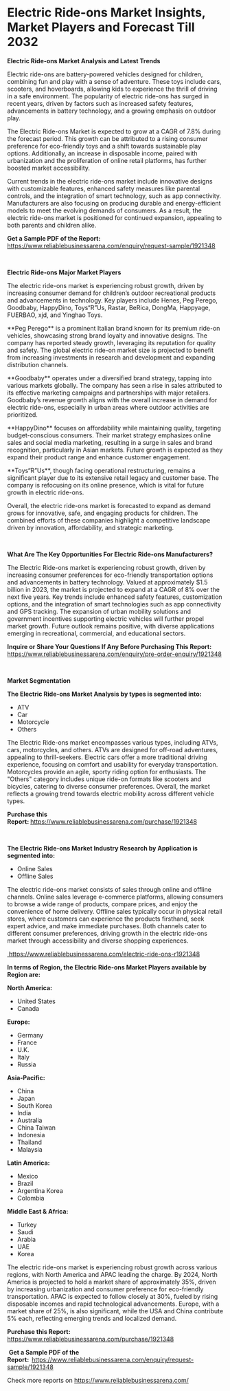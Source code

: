 <p><h1>Electric Ride-ons Market Insights, Market Players and Forecast Till 2032</h1></p><p><strong>Electric Ride-ons Market Analysis and Latest Trends</strong></p>
<p><p>Electric ride-ons are battery-powered vehicles designed for children, combining fun and play with a sense of adventure. These toys include cars, scooters, and hoverboards, allowing kids to experience the thrill of driving in a safe environment. The popularity of electric ride-ons has surged in recent years, driven by factors such as increased safety features, advancements in battery technology, and a growing emphasis on outdoor play.</p><p>The Electric Ride-ons Market is expected to grow at a CAGR of 7.8% during the forecast period. This growth can be attributed to a rising consumer preference for eco-friendly toys and a shift towards sustainable play options. Additionally, an increase in disposable income, paired with urbanization and the proliferation of online retail platforms, has further boosted market accessibility.</p><p>Current trends in the electric ride-ons market include innovative designs with customizable features, enhanced safety measures like parental controls, and the integration of smart technology, such as app connectivity. Manufacturers are also focusing on producing durable and energy-efficient models to meet the evolving demands of consumers. As a result, the electric ride-ons market is positioned for continued expansion, appealing to both parents and children alike.</p></p>
<p><strong>Get a Sample PDF of the Report:&nbsp;</strong> <a href="https://www.reliablebusinessarena.com/enquiry/request-sample/1921348?utm_campaign=3267&utm_medium=2&utm_source=Github&utm_content=ia&utm_term=06042025&utm_id=electric-ride-ons">https://www.reliablebusinessarena.com/enquiry/request-sample/1921348</a></p>
<p>&nbsp;</p>
<p><strong>Electric Ride-ons Major Market Players</strong></p>
<p><p>The electric ride-ons market is experiencing robust growth, driven by increasing consumer demand for children’s outdoor recreational products and advancements in technology. Key players include Henes, Peg Perego, Goodbaby, HappyDino, Toys“R”Us, Rastar, BeRica, DongMa, Happyage, FUERBAO, xjd, and Yinghao Toys. </p><p>**Peg Perego** is a prominent Italian brand known for its premium ride-on vehicles, showcasing strong brand loyalty and innovative designs. The company has reported steady growth, leveraging its reputation for quality and safety. The global electric ride-on market size is projected to benefit from increasing investments in research and development and expanding distribution channels.</p><p>**Goodbaby** operates under a diversified brand strategy, tapping into various markets globally. The company has seen a rise in sales attributed to its effective marketing campaigns and partnerships with major retailers. Goodbaby’s revenue growth aligns with the overall increase in demand for electric ride-ons, especially in urban areas where outdoor activities are prioritized.</p><p>**HappyDino** focuses on affordability while maintaining quality, targeting budget-conscious consumers. Their market strategy emphasizes online sales and social media marketing, resulting in a surge in sales and brand recognition, particularly in Asian markets. Future growth is expected as they expand their product range and enhance customer engagement.</p><p>**Toys“R”Us**, though facing operational restructuring, remains a significant player due to its extensive retail legacy and customer base. The company is refocusing on its online presence, which is vital for future growth in electric ride-ons.</p><p>Overall, the electric ride-ons market is forecasted to expand as demand grows for innovative, safe, and engaging products for children. The combined efforts of these companies highlight a competitive landscape driven by innovation, affordability, and strategic marketing.</p></p>
<p>&nbsp;</p>
<p><strong>What Are The Key Opportunities For Electric Ride-ons Manufacturers?</strong></p>
<p><p>The Electric Ride-ons market is experiencing robust growth, driven by increasing consumer preferences for eco-friendly transportation options and advancements in battery technology. Valued at approximately $1.5 billion in 2023, the market is projected to expand at a CAGR of 8% over the next five years. Key trends include enhanced safety features, customization options, and the integration of smart technologies such as app connectivity and GPS tracking. The expansion of urban mobility solutions and government incentives supporting electric vehicles will further propel market growth. Future outlook remains positive, with diverse applications emerging in recreational, commercial, and educational sectors.</p></p>
<p><strong>Inquire or Share Your Questions If Any Before Purchasing This Report:</strong> <a href="https://www.reliablebusinessarena.com/enquiry/pre-order-enquiry/1921348?utm_campaign=3267&utm_medium=2&utm_source=Github&utm_content=ia&utm_term=06042025&utm_id=electric-ride-ons">https://www.reliablebusinessarena.com/enquiry/pre-order-enquiry/1921348</a></p>
<p>&nbsp;</p>
<p><strong>Market Segmentation</strong></p>
<p><strong>The Electric Ride-ons Market Analysis by types is segmented into:</strong></p>
<p><ul><li>ATV</li><li>Car</li><li>Motorcycle</li><li>Others</li></ul></p>
<p><p>The Electric Ride-ons market encompasses various types, including ATVs, cars, motorcycles, and others. ATVs are designed for off-road adventures, appealing to thrill-seekers. Electric cars offer a more traditional driving experience, focusing on comfort and usability for everyday transportation. Motorcycles provide an agile, sporty riding option for enthusiasts. The "Others" category includes unique ride-on formats like scooters and bicycles, catering to diverse consumer preferences. Overall, the market reflects a growing trend towards electric mobility across different vehicle types.</p></p>
<p><strong>Purchase this Report:&nbsp;</strong><a href="https://www.reliablebusinessarena.com/purchase/1921348?utm_campaign=3267&utm_medium=2&utm_source=Github&utm_content=ia&utm_term=06042025&utm_id=electric-ride-ons">https://www.reliablebusinessarena.com/purchase/1921348</a></p>
<p>&nbsp;</p>
<p><strong>The Electric Ride-ons Market Industry Research by Application is segmented into:</strong></p>
<p><ul><li>Online Sales</li><li>Offline Sales</li></ul></p>
<p><p>The electric ride-ons market consists of sales through online and offline channels. Online sales leverage e-commerce platforms, allowing consumers to browse a wide range of products, compare prices, and enjoy the convenience of home delivery. Offline sales typically occur in physical retail stores, where customers can experience the products firsthand, seek expert advice, and make immediate purchases. Both channels cater to different consumer preferences, driving growth in the electric ride-ons market through accessibility and diverse shopping experiences.</p></p>
<p><a href="https://www.reliablebusinessarena.com/electric-ride-ons-r1921348?utm_campaign=3267&utm_medium=2&utm_source=Github&utm_content=ia&utm_term=06042025&utm_id=electric-ride-ons">&nbsp;https://www.reliablebusinessarena.com/electric-ride-ons-r1921348</a></p>
<p><strong>In terms of Region, the Electric Ride-ons Market Players available by Region are:</strong></p>
<p>
    <p> <strong> North America: </strong>
        <ul>
            <li>United States</li>
            <li>Canada</li>
        </ul>
        </p> 
    <p> <strong> Europe: </strong>
        <ul>
            <li>Germany</li>
            <li>France</li>
            <li>U.K.</li>
            <li>Italy</li>
            <li>Russia</li>
        </ul>
        </p> 
    <p> <strong> Asia-Pacific: </strong>
        <ul>
            <li>China</li>
            <li>Japan</li>
            <li>South Korea</li>
            <li>India</li>
            <li>Australia</li>
            <li>China Taiwan</li>
            <li>Indonesia</li>
            <li>Thailand</li>
            <li>Malaysia</li>
        </ul>
        </p> 
    <p> <strong> Latin America: </strong>
        <ul>
            <li>Mexico</li>
            <li>Brazil</li>
            <li>Argentina Korea</li>
            <li>Colombia</li>
        </ul>
        </p> 
    <p> <strong> Middle East & Africa: </strong>
        <ul>
            <li>Turkey</li>
            <li>Saudi</li>
            <li>Arabia</li>
            <li>UAE</li>
            <li>Korea</li>
        </ul>
    </p>
    </p>
<p><p>The electric ride-ons market is experiencing robust growth across various regions, with North America and APAC leading the charge. By 2024, North America is projected to hold a market share of approximately 35%, driven by increasing urbanization and consumer preference for eco-friendly transportation. APAC is expected to follow closely at 30%, fueled by rising disposable incomes and rapid technological advancements. Europe, with a market share of 25%, is also significant, while the USA and China contribute 5% each, reflecting emerging trends and localized demand.</p></p>
<p><strong>Purchase this Report: </strong><a href="https://www.reliablebusinessarena.com/purchase/1921348?utm_campaign=3267&utm_medium=2&utm_source=Github&utm_content=ia&utm_term=06042025&utm_id=electric-ride-ons">https://www.reliablebusinessarena.com/purchase/1921348</a></p>
<p>&nbsp;<strong>Get a Sample PDF of the Report:&nbsp;&nbsp;</strong><a href="https://www.reliablebusinessarena.com/enquiry/request-sample/1921348?utm_campaign=3267&utm_medium=2&utm_source=Github&utm_content=ia&utm_term=06042025&utm_id=electric-ride-ons">https://www.reliablebusinessarena.com/enquiry/request-sample/1921348</a></p>
<p><strong></strong></p>
<p>Check more reports on <a href="https://www.reliablebusinessarena.com/?utm_campaign=3267&utm_medium=2&utm_source=Github&utm_content=ia&utm_term=06042025&utm_id=electric-ride-ons">https://www.reliablebusinessarena.com/</a></p>